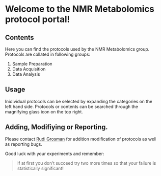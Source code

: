 # Welcome to the NMR Metabolomics protocol portal!

## Contents
Here you can find the protocols used by the NMR Metabolomics group. Protocols are collated in following groups:

1. Sample Preparation
1. Data Acquisition
1. Data Analysis

## Usage
Inidividual protocols can be selected by expanding the categories on the left hand side.
Protocols or contents can be searched through the magnifying glass icon on the top right.

## Adding, Modifiying or Reporting.
Please contact [Rudi Grosman](mailto:r.grosman@liverpool.ac.uk "r.grosman@liverpool.ac.uk") for addition modification of protocols as well as reporting bugs.

Good luck with your experiments and remember:
> If at first you don't succeed try two more times so that your failure is statistically significant!
